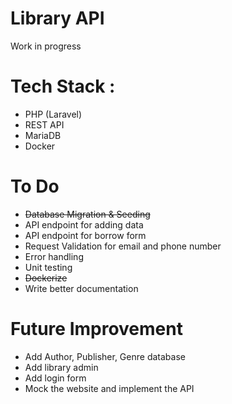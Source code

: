 # Library API
Work in progress
# Tech Stack :
- PHP (Laravel)
- REST API
- MariaDB
- Docker
# To Do
- ~~Database Migration & Seeding~~
- API endpoint for adding data
- API endpoint for borrow form
- Request Validation for email and phone number
- Error handling
- Unit testing
- ~~Dockerize~~
- Write better documentation
# Future Improvement
- Add Author, Publisher, Genre database
- Add library admin
- Add login form
- Mock the website and implement the API